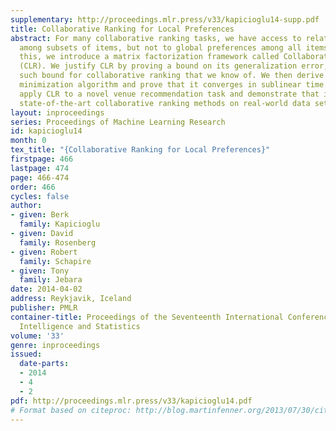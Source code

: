 ```yaml
---
supplementary: http://proceedings.mlr.press/v33/kapicioglu14-supp.pdf
title: Collaborative Ranking for Local Preferences
abstract: For many collaborative ranking tasks, we have access to relative preferences
  among subsets of items, but not to global preferences among all items. To address
  this, we introduce a matrix factorization framework called Collaborative Local Ranking
  (CLR). We justify CLR by proving a bound on its generalization error, the first
  such bound for collaborative ranking that we know of. We then derive a simple alternating
  minimization algorithm and prove that it converges in sublinear time. Lastly, we
  apply CLR to a novel venue recommendation task and demonstrate that it outperforms
  state-of-the-art collaborative ranking methods on real-world data sets.
layout: inproceedings
series: Proceedings of Machine Learning Research
id: kapicioglu14
month: 0
tex_title: "{Collaborative Ranking for Local Preferences}"
firstpage: 466
lastpage: 474
page: 466-474
order: 466
cycles: false
author:
- given: Berk
  family: Kapicioglu
- given: David
  family: Rosenberg
- given: Robert
  family: Schapire
- given: Tony
  family: Jebara
date: 2014-04-02
address: Reykjavik, Iceland
publisher: PMLR
container-title: Proceedings of the Seventeenth International Conference on Artificial
  Intelligence and Statistics
volume: '33'
genre: inproceedings
issued:
  date-parts:
  - 2014
  - 4
  - 2
pdf: http://proceedings.mlr.press/v33/kapicioglu14.pdf
# Format based on citeproc: http://blog.martinfenner.org/2013/07/30/citeproc-yaml-for-bibliographies/
---
```

